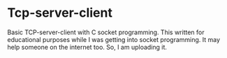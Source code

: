 # Tcp-server-client
Basic TCP-server-client with C socket programming. This written for educational purposes while I was getting into socket programming. It may help someone on the internet too. So, I am uploading it. 
